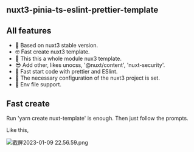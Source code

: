 ## nuxt3-pinia-ts-eslint-prettier-template

## All features

- 🫡 Based on nuxt3 stable version.
- 🤓 Fast create nuxt3 template.
- 🥰 This this a whole module nux3 template.
- 😎 Add other, likes unocss, '@nuxt/content', 'nuxt-security'.
- 🍒 Fast start code with prettier and ESlint.
- 🍺 The necessary configuration of the nuxt3 project is set.
- 🍭 Env file support.

## Fast create

Run 'yarn create nuxt-template'  is enough. Then just follow the prompts.

Like this,

![截屏2023-01-09 22.56.59.png](https://s2.loli.net/2023/01/09/qK5U2anlYFwRGIJ.png)
